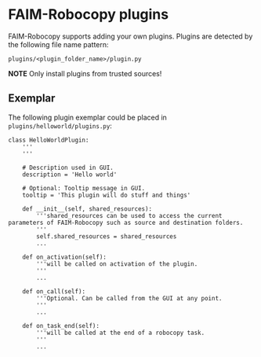 # FAIM-Robocopy plugins

FAIM-Robocopy supports adding your own plugins. Plugins are detected
by the following file name pattern:

```
plugins/<plugin_folder_name>/plugin.py
```

**NOTE** Only install plugins from trusted sources!

## Exemplar

The following plugin exemplar could be placed in ```plugins/helloworld/plugins.py```:

```
class HelloWorldPlugin:
    '''
    '''

    # Description used in GUI.
    description = 'Hello world'

    # Optional: Tooltip message in GUI.
    tooltip = 'This plugin will do stuff and things'

    def __init__(self, shared_resources):
        '''shared_resources can be used to access the current parameters of FAIM-Robocopy such as source and destination folders.
        '''
        self.shared_resources = shared_resources
        ...

    def on_activation(self):
        '''will be called on activation of the plugin.
        '''
        ...

    def on_call(self):
        '''Optional. Can be called from the GUI at any point.
        '''
        ...

    def on_task_end(self):
        '''will be called at the end of a robocopy task.
        '''
        ...
```


